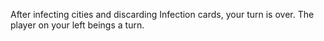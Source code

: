 After infecting cities and discarding Infection cards, your turn is over. The player on your left beings a turn.